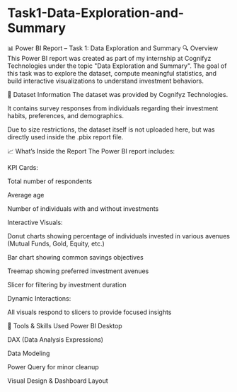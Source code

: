 # Task1-Data-Exploration-and-Summary

📊 Power BI Report – Task 1: Data Exploration and Summary
🔍 Overview
This Power BI report was created as part of my internship at Cognifyz Technologies under the topic "Data Exploration and Summary".
The goal of this task was to explore the dataset, compute meaningful statistics, and build interactive visualizations to understand investment behaviors.

🧾 Dataset Information
The dataset was provided by Cognifyz Technologies.

It contains survey responses from individuals regarding their investment habits, preferences, and demographics.

Due to size restrictions, the dataset itself is not uploaded here, but was directly used inside the .pbix report file.

📈 What’s Inside the Report
The Power BI report includes:

KPI Cards:

Total number of respondents

Average age

Number of individuals with and without investments

Interactive Visuals:

Donut charts showing percentage of individuals invested in various avenues (Mutual Funds, Gold, Equity, etc.)

Bar chart showing common savings objectives

Treemap showing preferred investment avenues

Slicer for filtering by investment duration

Dynamic Interactions:

All visuals respond to slicers to provide focused insights

🧠 Tools & Skills Used
Power BI Desktop

DAX (Data Analysis Expressions)

Data Modeling

Power Query for minor cleanup

Visual Design & Dashboard Layout


